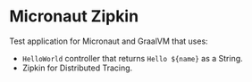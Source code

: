 # Micronaut Zipkin #

Test application for Micronaut and GraalVM that uses:

- `HelloWorld` controller that returns `Hello ${name}` as a String.
- Zipkin for Distributed Tracing.
